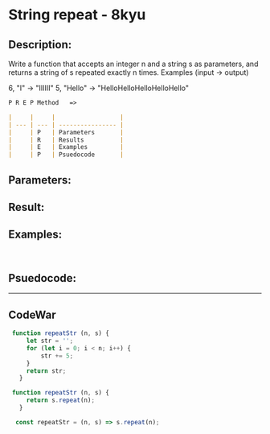 # String repeat - 8kyu

## Description:

Write a function that accepts an integer n and a string s as parameters, and returns a string of s repeated exactly n times.
Examples (input -> output)

6, "I"     -> "IIIIII"
5, "Hello" -> "HelloHelloHelloHelloHello"



 
```md
P R E P Method   =>

|     |     |                  |
| --- | --- | ---------------- |
|     | P   | Parameters       |
|     | R   | Results          |
|     | E   | Examples         |
|     | P   | Psuedocode       |
```
## Parameters: 

## Result: 

## Examples: 
```js
 
```
## Psuedocode: 


---


## CodeWar

```js
 function repeatStr (n, s) {
     let str = '';
     for (let i = 0; i < n; i++) {
         str += 5;        
     }
     return str;
   }

 function repeatStr (n, s) {
     return s.repeat(n);
   }

  const repeatStr = (n, s) => s.repeat(n);
```
